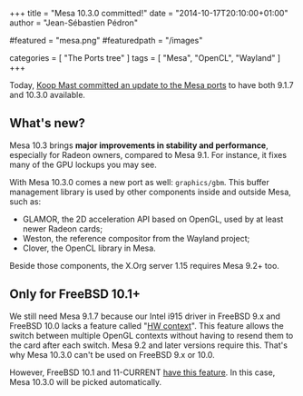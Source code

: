 +++
title = "Mesa 10.3.0 committed!"
date = "2014-10-17T20:10:00+01:00"
author = "Jean-Sébastien Pédron"

#featured = "mesa.png"
#featuredpath = "/images"

categories = [ "The Ports tree" ]
tags = [ "Mesa", "OpenCL", "Wayland" ]
+++

Today, [Koop Mast committed an update to the Mesa
ports](https://svnweb.freebsd.org/ports?view=revision&revision=371035)
to have both 9.1.7 and 10.3.0 available.

## What's new?

Mesa 10.3 brings **major improvements in stability and performance**,
especially for Radeon owners, compared to Mesa 9.1. For instance, it
fixes many of the GPU lockups you may see.

With Mesa 10.3.0 comes a new port as well: `graphics/gbm`. This buffer
management library is used by other components inside and outside Mesa,
such as:

* GLAMOR, the 2D acceleration API based on OpenGL, used by at least newer Radeon cards;
* Weston, the reference compositor from the Wayland project;
* Clover, the OpenCL library in Mesa.

Beside those components, the X.Org server 1.15 requires Mesa 9.2+ too.

<!--more-->

## Only for FreeBSD 10.1+

We still need Mesa 9.1.7 because our Intel i915 driver in FreeBSD 9.x
and FreeBSD 10.0 lacks a feature called
"[HW context](https://bwidawsk.net/blog/index.php/2013/01/i915-hardware-contexts-and-some-bits-about-batchbuffers/)".
This feature allows the switch between multiple OpenGL contexts without
having to resend them to the card after each switch. Mesa 9.2 and later
versions require this. That's why Mesa 10.3.0 can't be used on FreeBSD
9.x or 10.0.

However, FreeBSD 10.1 and 11-CURRENT
[have this feature](https://svnweb.freebsd.org/base?view=revision&revision=271705).
In this case, Mesa 10.3.0 will be picked automatically.
